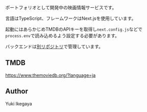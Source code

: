 ポートフォリオとして開発中の映画情報サービスです。

言語はTypeScript、フレームワークはNext.jsを使用しています。

起動にはあらかじめTMDBのAPIキーを取得し`next.config.js`などで`process.env`で読み込めるよう設定する必要があります。

バックエンドは[別リポジトリ](https://github.com/ikeyu0806/movie-info-backend)で管理しています。

## TMDB
https://www.themoviedb.org/?language=ja

## Author
Yuki Ikegaya
